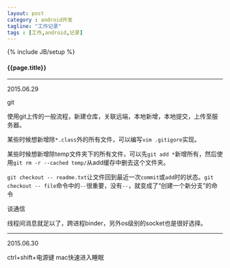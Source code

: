 ```yaml
---
layout: post
category : android开发
tagline: "工作记录"
tags : [工作,android,记录]
---
```

{% include JB/setup %}

<h4>{{page.title}}</h4>

---

2015.06.29

git

使用git上传的一般流程，新建仓库，关联远端，本地新增，本地提交，上传至服务器。

某些时候想新增除`*.class`外的所有文件，可以编写`vim .gitigore`实现。

某些时候想新增除temp文件夹下的所有文件，可以先`git add *`新增所有，然后使用`git rm -r --cached temp/`从add缓存中删去这个文件夹。

`git checkout -- readme.txt`让文件回到最近一次`commit`或`add`时的状态。`git checkout -- file`命令中的`--`很重要，没有`--`，就变成了“创建一个新分支”的命令

谈通信

线程间消息就足以了，跨进程binder，另外os级别的socket也是很好选择。

----

2015.06.30

ctrl+shift+电源键 mac快速进入睡眠